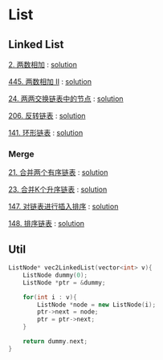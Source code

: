 # List

## Linked List

[2. 两数相加](https://leetcode-cn.com/problems/add-two-numbers/) : [solution]()

[445. 两数相加 II](https://leetcode-cn.com/problems/add-two-numbers-ii/) : [solution]()

[24. 两两交换链表中的节点](https://leetcode-cn.com/problems/swap-nodes-in-pairs/) : [solution]()

[206. 反转链表](https://leetcode-cn.com/problems/reverse-linked-list/) : [solution]()

[141. 环形链表](https://leetcode-cn.com/problems/linked-list-cycle/) : [solution]()

### Merge

[21. 合并两个有序链表](https://leetcode-cn.com/problems/merge-two-sorted-lists/) : [solution]()

[23. 合并K个升序链表](https://leetcode-cn.com/problems/merge-k-sorted-lists/) : [solution]()

[147. 对链表进行插入排序](https://leetcode-cn.com/problems/insertion-sort-list/) : [solution]()

[148. 排序链表](https://leetcode-cn.com/problems/sort-list/) : [solution]()

## Util

```cpp
ListNode* vec2LinkedList(vector<int> v){
    ListNode dummy(0);
    ListNode *ptr = &dummy;

    for(int i : v){
        ListNode *node = new ListNode(i);
        ptr->next = node;
        ptr = ptr->next;     
    }

    return dummy.next;
}
```